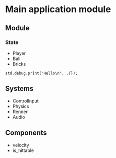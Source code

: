 # Main application module
## Module
### State
* Player
* Ball
* Bricks

```zig 
std.debug.print("Hello\n", .{});
```

## Systems
* ControlInput
* Physics
* Render
* Audio

## Components
* velocity
* is_hittable
